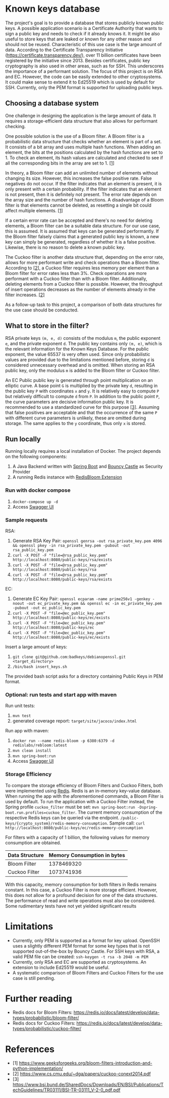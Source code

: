 # Known keys database
The project's goal is to provide a database that stores publicly known public keys. A possible application 
scenario is a Certificate Authority that wants to sign a public key and needs to check if it already knows it. It might 
be also useful to store keys that are leaked or known for any other reason and should not be reused. Characteristic of this use 
case is the large amount of data. According to the Certificate Transparency Initiative 
(https://certificate.transparency.dev/), over 11 billion certificates have been registered by the initiative since 2013. 
Besides certificates, public key cryptography is also used in other areas, such as for SSH. This underscores the importance of a 
performant solution. The focus of this project is on RSA and EC. However, the code can be easily extended to other 
cryptosystems. It could make sense to extend it to Ed25519 which is used by default for SSH. Currently, only the PEM 
format is supported for uploading public keys.

## Choosing a database system
One challenge in designing the application is the large amount of data. It requires a storage-efficient data structure 
that also allows for performant checking.

One possible solution is the use of a Bloom filter. A Bloom filter is a probabilistic data structure that checks whether 
an element is part of a set. It consists of a bit array and uses multiple hash functions. When adding an element, the 
bits at the positions calculated by the hash functions are set to 1. To check an element, its hash values are calculated 
and checked to see if all the corresponding bits in the array are set to 1. [[1]](https://www.geeksforgeeks.org/bloom-filters-introduction-and-python-implementation/)

In theory, a Bloom filter can add an unlimited number of elements without changing its size. However, this increases the 
false positive rate. False negatives do not occur. If the filter indicates that an element is present, it is only present 
with a certain probability. If the filter indicates that an element is not present, then it is definitely not present. 
The error rate depends on the array size and the number of hash functions. A disadvantage of a Bloom filter is that 
elements cannot be deleted, as resetting a single bit could affect multiple elements. [[1]](https://www.geeksforgeeks.org/bloom-filters-introduction-and-python-implementation/)

If a certain error rate can be accepted and there's no need for deleting elements, a Bloom filter can be a suitable data 
structure. For our use case, this is assumed. It is assumed that keys can be generated performantly. If the Bloom filter 
falsely claims that a generated public key is known, a new key can simply be generated, regardless of whether it is a 
false positive. Likewise, there is no reason to delete a known public key.

The Cuckoo filter is another data structure that, depending on the error rate, allows for more performant write and 
check operations than a Bloom filter. According to [[2]](https://www.cs.cmu.edu/~dga/papers/cuckoo-conext2014.pdf), a Cuckoo filter requires less memory per element than a Bloom 
filter for error rates less than 3%. Check operations are more performant with a Cuckoo filter than with a Bloom 
filter. Additionally, deleting elements from a Cuckoo filter is possible. However, the throughput of insert operations 
decreases as the number of elements already in the filter increases. [[2]](https://www.cs.cmu.edu/~dga/papers/cuckoo-conext2014.pdf)

As a follow-up task to this project, a comparison of both data structures for the use case should be conducted.

## What to store in the filter?
RSA private keys `(m, e, d)` consists of the modulus `m`, the public exponent `e`, and the private exponent `d`. The 
public key contains only `(m, e)`, which is the relevant information for the Known Keys Database. For the public 
exponent, the value 65537 is very often used. Since only probabilistic values are provided due to the limitations 
mentioned before, storing `d` is considered unnecessary overhead and is omitted. When storing an RSA public key, only 
the modulus `m` is added to the Bloom filter or Cuckoo filter.

An EC Public public key is generated through point multiplication on an elliptic curve. A base point `G` is multiplied 
by the private key `d`, resulting in the public key `P` with coordinates `x` and `y`. It is relatively easy to compute 
`P` but relatively difficult to compute `d` from `P`. In addition to the public point `P`, the curve parameters are 
decisive information public key. It is recommended to use a standardized curve for this purpose [[3]](https://www.bsi.bund.de/SharedDocs/Downloads/EN/BSI/Publications/TechGuidelines/TR03111/BSI-TR-03111_V-2-0_pdf.pdf). 
Assuming that false positives are acceptable and that the occurrence of the same `P` with different curve parameters is 
unlikely, these are omitted during storage. The same applies to the `y` coordinate, thus only `x` is stored.

## Run locally
Running locally requires a local installation of Docker. The project depends on the following components:
1. A Java Backend written with [Spring Boot](https://spring.io/projects/spring-boot) and [Bouncy Castle](https://www.bouncycastle.org/download/bouncy-castle-java/) as Security Provider
2. A running Redis instance with [RedisBloom Extension](https://github.com/RedisBloom/RedisBloom)

### Run with docker compose
1. `docker-compose up -d`
2. Access [Swagger UI](http://localhost:8080/swagger-ui/index.html)

### Sample requests
RSA:
1. Generate RSA Key Pair: `openssl genrsa -out rsa_private_key.pem 4096 && openssl pkey -in rsa_private_key.pem -pubout -out rsa_public_key.pem`
2. `curl -X POST -F "file=@rsa_public_key.pem" http://localhost:8080/public-keys/rsa/exists`
3. `curl -X POST -F "file=@rsa_public_key.pem" http://localhost:8080/public-keys/rsa`
4. `curl -X POST -F "file=@rsa_public_key.pem" http://localhost:8080/public-keys/rsa/exists`

EC:
1. Generate EC Key Pair: `openssl ecparam -name prime256v1 -genkey -noout -out ec_private_key.pem && openssl ec -in ec_private_key.pem -pubout -out ec_public_key.pem`
2. `curl -X POST -F "file=@ec_public_key.pem" http://localhost:8080/public-keys/ec/exists`
3. `curl -X POST -F "file=@ec_public_key.pem" http://localhost:8080/public-keys/ec`
4. `curl -X POST -F "file=@ec_public_key.pem" http://localhost:8080/public-keys/ec/exists`

Insert a large amount of keys:
1. `git clone git@github.com:badkeys/debianopenssl.git <target_directory>`
2. `/bin/bash insert_keys.sh`

The provided bash script asks for a directory containing Public Keys in PEM format.

### Optional: run tests and start app with maven
Run unit tests:
1. `mvn test`
2. generated coverage report: `target/site/jacoco/index.html`

Run app with maven:
1. `docker run --name redis-bloom -p 6380:6379 -d redislabs/rebloom:latest`
2. `mvn clean install`
3. `mvn spring-boot:run`
4. Access [Swagger UI](http://localhost:8080/swagger-ui/index.html)

### Storage Efficiency
To compare the storage efficiency of Bloom Filters and Cuckoo Filters, both were implemented using
[Redis](https://redis.io/docs/latest/). Redis is an in-memory key-value database. When running the app with the 
aforementioned commands, a Bloom Filter is used by default. To run the application with a Cuckoo Filter instead, the 
Spring profile `cuckoo_filter` must be set: `mvn spring-boot:run -Dspring-boot.run.profiles=cuckoo_filter`.
The current memory consumption of the respective Redis keys can be queried via the endpoint.
`/public-keys/{crypto_system}/redis-memory-consumption`. Sample call: `curl http://localhost:8080/public-keys/ec/redis-memory-consumption`

For filters with a capacity of 1 billion, the following values for memory consumption are obtained.

| Data Structure | Memory Consumption in bytes |
|----------------|-----------------------------|
| Bloom Filter   | 1378469320                  |
| Cuckoo Filter  | 1073741936                  |

With this capacity, memory consumption for both filters in Redis remains constant.
In this case, a Cuckoo Filter is more storage efficient. However, this does not allow for a profound decision for one of 
the data structures. The performance of read and write operations must also be considered. Some rudimentary tests have 
not yet yielded significant results

# Limitations
- Currently, only PEM is supported as a format for key upload. OpenSSH uses a slightly different PEM format for some key types that is not supported out-of-the-box by Bouncy Castle. For SSH keys with RSA, a valid PEM file can be created: `ssh-keygen -t rsa -b 2048 -m PEM`
- Currently, only RSA and EC are supported as cryptosystems. An extension to include Ed25519 would be useful.
- A systematic comparison of Bloom Filters and Cuckoo Filters for the use case is still pending.

# Further reading
- Redis docs for Bloom Filters: https://redis.io/docs/latest/develop/data-types/probabilistic/bloom-filter/
- Redis docs for Cuckoo Filters: https://redis.io/docs/latest/develop/data-types/probabilistic/cuckoo-filter/

# References
- [1] https://www.geeksforgeeks.org/bloom-filters-introduction-and-python-implementation/
- [2] https://www.cs.cmu.edu/~dga/papers/cuckoo-conext2014.pdf
- [3] https://www.bsi.bund.de/SharedDocs/Downloads/EN/BSI/Publications/TechGuidelines/TR03111/BSI-TR-03111_V-2-0_pdf.pdf
